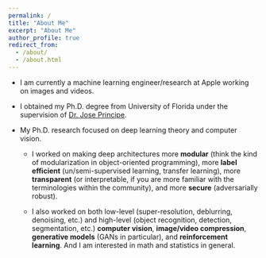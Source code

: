 ```yaml
---
permalink: /
title: "About Me"
excerpt: "About Me"
author_profile: true
redirect_from: 
  - /about/
  - /about.html
---
```


* I am currently a machine learning engineer/research at Apple working on images and videos.

* I obtained my Ph.D. degree from University of Florida under the supervision of [Dr. Jose Principe](https://www.ece.ufl.edu/people/faculty/jose-c-principe/). 

* My Ph.D. research focused on deep learning theory and computer vision. 

    - I worked on making deep architectures more **modular** (think the kind of modularization in object-oriented programming), more **label efficient** (un/semi-supervised learning, transfer learning), more **transparent** (or interpretable, if you are more familiar with the terminologies within the community), and more **secure** (adversarially robust).

    - I also worked on both low-level (super-resolution, deblurring, denoising, etc.) and high-level (object recognition, detection, segmentation, etc.) **computer vision**, **image/video compression**, **generative models** (GANs in particular), and **reinforcement learning**. And I am interested in math and statistics in general. 
